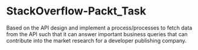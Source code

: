 # StackOverflow-Packt_Task
Based on the API design and implement a process/processes to fetch data from the API such that it can answer important business queries that can contribute into the market research for a developer publishing company.
